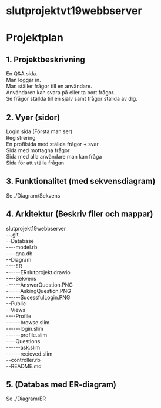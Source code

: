 # slutprojektvt19webbserver

# Projektplan

## 1. Projektbeskrivning
En Q&A sida.  
Man loggar in.  
Man ställer frågor till en användare.  
Användaren kan svara på eller ta bort frågor.  
Se frågor ställda till en själv samt frågor ställda av dig.  

## 2. Vyer (sidor)
Login sida (Första man ser)  
Registrering  
En profilsida med ställda frågor + svar  
Sida med mottagna frågor  
Sida med alla användare man kan fråga  
Sida för att ställa frågan  

## 3. Funktionalitet (med sekvensdiagram)
Se ./Diagram/Sekvens

## 4. Arkitektur (Beskriv filer och mappar)
slutprojekt19webbserver  
--.git  
--Database  
----model.rb  
----qna.db  
--Diagram  
----ER  
------ERslutprojekt.drawio  
----Sekvens  
------AnswerQuestion.PNG  
------AskingQuestion.PNG  
------SucessfulLogin.PNG  
--Public  
--Views  
----Profile  
------browse.slim  
------login.slim  
------profile.slim  
----Questions  
------ask.slim  
------recieved.slim  
--controller.rb  
--README.md  

## 5. (Databas med ER-diagram)
Se ./Diagram/ER
